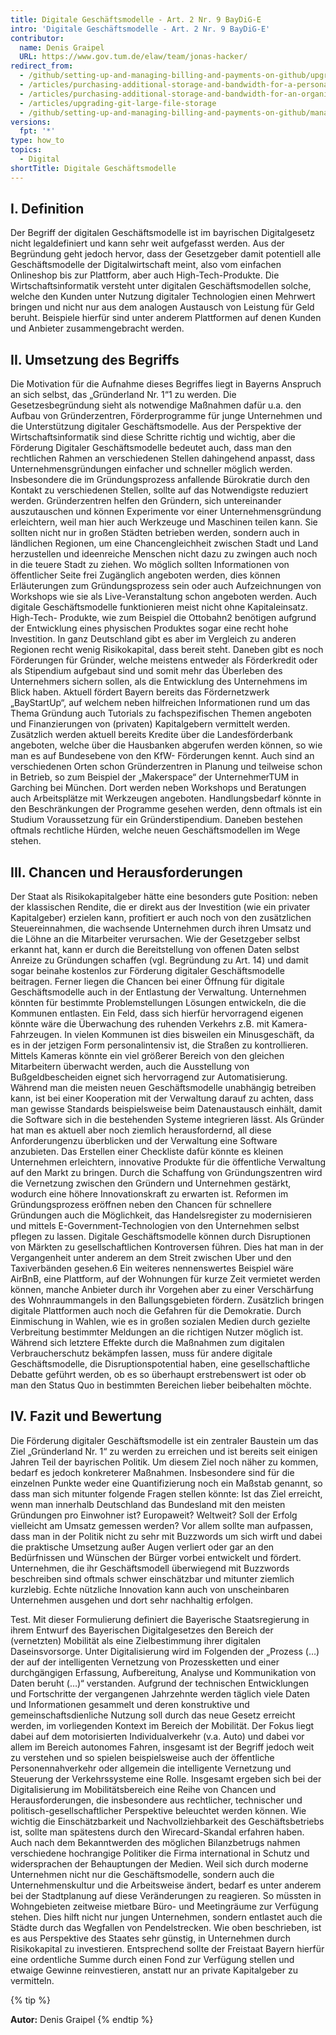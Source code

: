 ```yaml
---
title: Digitale Geschäftsmodelle - Art. 2 Nr. 9 BayDiG-E
intro: 'Digitale Geschäftsmodelle - Art. 2 Nr. 9 BayDiG-E'
contributor:
  name: Denis Graipel
  URL: https://www.gov.tum.de/elaw/team/jonas-hacker/
redirect_from:
  - /github/setting-up-and-managing-billing-and-payments-on-github/upgrading-git-large-file-storage
  - /articles/purchasing-additional-storage-and-bandwidth-for-a-personal-account/
  - /articles/purchasing-additional-storage-and-bandwidth-for-an-organization/
  - /articles/upgrading-git-large-file-storage
  - /github/setting-up-and-managing-billing-and-payments-on-github/managing-billing-for-git-large-file-storage/upgrading-git-large-file-storage
versions:
  fpt: '*'
type: how_to
topics:
  - Digital
shortTitle: Digitale Geschäftsmodelle
---
```


## I. Definition

Der Begriff der digitalen Geschäftsmodelle ist im bayrischen Digitalgesetz nicht legaldefiniert und kann sehr weit aufgefasst werden. Aus der Begründung geht jedoch hervor, dass der Gesetzgeber damit potentiell alle Geschäftsmodelle der Digitalwirtschaft meint, also vom einfachen Onlineshop bis zur Plattform, aber auch High-Tech-Produkte. Die Wirtschaftsinformatik versteht unter digitalen Geschäftsmodellen solche, welche den Kunden unter Nutzung digitaler Technologien einen Mehrwert bringen und nicht nur aus dem analogen Austausch von Leistung für Geld beruht. Beispiele hierfür sind unter anderem Plattformen auf denen Kunden und Anbieter zusammengebracht werden.

## II. Umsetzung des Begriffs

Die Motivation für die Aufnahme dieses Begriffes liegt in Bayerns Anspruch an sich selbst, das „Gründerland Nr. 1“1 zu werden. Die Gesetzesbegründung sieht als notwendige Maßnahmen dafür u.a. den Aufbau von Gründerzentren, Förderprogramme für junge Unternehmen und die Unterstützung digitaler Geschäftsmodelle. Aus der Perspektive der Wirtschaftsinformatik sind diese Schritte richtig und wichtig, aber die Förderung Digitaler Geschäftsmodelle bedeutet auch, dass man den rechtlichen Rahmen an verschiedenen Stellen dahingehend anpasst, dass Unternehmensgründungen einfacher und schneller möglich werden. Insbesondere die im Gründungsprozess anfallende Bürokratie durch den Kontakt zu verschiedenen Stellen, sollte auf das Notwendigste reduziert werden. Gründerzentren helfen den Gründern, sich untereinander auszutauschen und können Experimente vor einer Unternehmensgründung erleichtern, weil man hier auch Werkzeuge und Maschinen teilen kann. Sie sollten nicht nur in großen Städten betrieben werden, sondern auch in ländlichen Regionen, um eine Chancengleichheit zwischen Stadt und Land herzustellen und ideenreiche Menschen nicht dazu zu zwingen auch noch in die teuere Stadt zu ziehen. Wo möglich sollten Informationen von öffentlicher Seite frei Zugänglich angeboten werden, dies können Erläuterungen zum Gründungsprozess sein oder auch Aufzeichnungen von Workshops wie sie als Live-Veranstaltung schon angeboten werden. Auch digitale Geschäftsmodelle funktionieren meist nicht ohne Kapitaleinsatz. High-Tech- Produkte, wie zum Beispiel die Ottobahn2 benötigen aufgrund der Entwicklung eines physischen Produktes sogar eine recht hohe Investition. In ganz Deutschland gibt es aber im Vergleich zu anderen Regionen recht wenig Risikokapital, dass bereit steht. Daneben gibt es noch Förderungen für Gründer, welche meistens entweder als Förderkredit oder als Stipendium aufgebaut sind und somit mehr das Überleben des Unternehmers sichern sollen, als die Entwicklung des Unternehmens im Blick haben. Aktuell fördert Bayern bereits das Fördernetzwerk „BayStartUp“, auf welchem neben hilfreichen Informationen rund um das Thema Gründung auch Tutorials zu fachspezifischen Themen angeboten und Finanzierungen von (privaten) Kapitalgebern vermittelt werden. Zusätzlich werden aktuell bereits Kredite über die Landesförderbank angeboten, welche über die Hausbanken abgerufen werden können, so wie man es auf Bundesebene von den KfW- Förderungen kennt. Auch sind an verschiedenen Orten schon Gründerzentren in Planung und teilweise schon in Betrieb, so zum Beispiel der „Makerspace“ der UnternehmerTUM in Garching bei München. Dort werden neben Workshops und Beratungen auch Arbeitsplätze mit Werkzeugen angeboten. Handlungsbedarf könnte in den Beschränkungen der Programme gesehen werden, denn oftmals ist ein Studium Voraussetzung für ein Gründerstipendium. Daneben bestehen oftmals rechtliche Hürden, welche neuen Geschäftsmodellen im Wege stehen.

## III. Chancen und Herausforderungen

Der Staat als Risikokapitalgeber hätte eine besonders gute Position: neben der klassischen Rendite, die er direkt aus der Investition (wie ein privater Kapitalgeber) erzielen kann, profitiert er auch noch von den zusätzlichen Steuereinnahmen, die wachsende Unternehmen durch ihren Umsatz und die Löhne an die Mitarbeiter verursachen. Wie der Gesetzgeber selbst erkannt hat, kann er durch die Bereitstellung von offenen Daten selbst Anreize zu Gründungen schaffen (vgl. Begründung zu Art. 14) und damit sogar beinahe kostenlos zur Förderung digitaler Geschäftsmodelle beitragen. Ferner liegen die Chancen bei einer Öffnung für digitale Geschäftsmodelle auch in der Entlastung der Verwaltung. Unternehmen könnten für bestimmte Problemstellungen Lösungen entwickeln, die die Kommunen entlasten. Ein Feld, dass sich hierfür hervorragend eigenen könnte wäre die Überwachung des ruhenden Verkehrs z.B. mit Kamera-Fahrzeugen. In vielen Kommunen ist dies bisweilen ein Minusgeschäft, da es in der jetzigen Form personalintensiv ist, die Straßen zu kontrollieren. Mittels Kameras könnte ein viel größerer Bereich von den gleichen Mitarbeitern überwacht werden, auch die Ausstellung von Bußgeldbescheiden eignet sich hervorragend zur Automatisierung. Während man die meisten neuen Geschäftsmodelle unabhängig betreiben kann, ist bei einer Kooperation mit der Verwaltung darauf zu achten, dass man gewisse Standards beispielsweise beim Datenaustausch einhält, damit die Software sich in die bestehenden Systeme integrieren lässt. Als Gründer hat man es aktuell aber noch ziemlich herausfordernd, all diese Anforderungenzu überblicken und der Verwaltung eine Software anzubieten. Das Erstellen einer Checkliste dafür könnte es kleinen Unternehmen erleichtern, innovative Produkte für die öffentliche Verwaltung auf den Markt zu bringen. Durch die Schaffung von Gründungszentren wird die Vernetzung zwischen den Gründern und Unternehmen gestärkt, wodurch eine höhere Innovationskraft zu erwarten ist. Reformen im Gründungsprozess eröffnen neben den Chancen für schnellere Gründungen auch die Möglichkeit, das Handelsregister zu modernisieren und mittels E-Government-Technologien von den Unternehmen selbst pflegen zu lassen. Digitale Geschäftsmodelle können durch Disruptionen von Märkten zu gesellschaftlichen Kontroversen führen. Dies hat man in der Vergangenheit unter anderem an dem Streit zwischen Uber und den Taxiverbänden gesehen.6 Ein weiteres nennenswertes Beispiel wäre AirBnB, eine Plattform, auf der Wohnungen für kurze Zeit vermietet werden können, manche Anbieter durch ihr Vorgehen aber zu einer Verschärfung des Wohnraummangels in den Ballungsgebieten fördern. Zusätzlich bringen digitale Plattformen auch noch die Gefahren für die Demokratie. Durch Einmischung in Wahlen, wie es in großen sozialen Medien durch gezielte Verbreitung bestimmter Meldungen an die richtigen Nutzer möglich ist. Während sich letztere Effekte durch die Maßnahmen zum digitalen Verbraucherschutz bekämpfen lassen, muss für andere digitale Geschäftsmodelle, die Disruptionspotential haben, eine gesellschaftliche Debatte geführt werden, ob es so überhaupt erstrebenswert ist oder ob man den Status Quo in bestimmten Bereichen lieber beibehalten möchte.   

## IV. Fazit und Bewertung

Die Förderung digitaler Geschäftsmodelle ist ein zentraler Baustein um das Ziel „Gründerland Nr. 1“ zu werden zu erreichen und ist bereits seit einigen Jahren Teil der bayrischen Politik. Um diesem Ziel noch näher zu kommen, bedarf es jedoch konkreterer Maßnahmen. Insbesondere sind für die einzelnen Punkte weder eine Quantifizierung noch ein Maßstab genannt, so dass man sich mitunter folgende Fragen stellen könnte: Ist das Ziel erreicht, wenn man innerhalb Deutschland das Bundesland mit den meisten Gründungen pro Einwohner ist? Europaweit? Weltweit? Soll der Erfolg vielleicht am Umsatz gemessen werden? Vor allem sollte man aufpassen, dass man in der Politik nicht zu sehr mit Buzzwords um sich wirft und dabei die praktische Umsetzung außer Augen verliert oder gar an den Bedürfnissen und Wünschen der Bürger vorbei entwickelt und fördert. Unternehmen, die ihr Geschäftsmodell überwiegend mit Buzzwords beschreiben sind oftmals schwer einschätzbar und mitunter ziemlich kurzlebig. Echte nützliche Innovation kann auch von unscheinbaren Unternehmen ausgehen und dort sehr nachhaltig erfolgen.

Test. Mit dieser Formulierung definiert die Bayerische Staatsregierung in ihrem Entwurf des Bayerischen Digitalgesetzes den Bereich der (vernetzten) Mobilität als eine Zielbestimmung ihrer digitalen Daseinsvorsorge. Unter Digitalisierung wird im Folgenden der „Prozess (…) der auf der intelligenten Vernetzung von Prozessketten und einer durchgängigen Erfassung, Aufbereitung, Analyse und Kommunikation von Daten beruht (…)“ verstanden. Aufgrund der technischen Entwicklungen und Fortschritte der vergangenen Jahrzehnte werden täglich viele Daten und Informationen gesammelt und deren konstruktive und gemeinschaftsdienliche Nutzung soll durch das neue Gesetz erreicht werden, im vorliegenden Kontext im Bereich der Mobilität. Der Fokus liegt dabei auf dem motorisierten Individualverkehr (v.a. Auto) und dabei vor allem im Bereich autonomes Fahren, insgesamt ist der Begriff jedoch weit zu verstehen und so spielen beispielsweise auch der öffentliche Personennahverkehr oder allgemein die intelligente Vernetzung und Steuerung der Verkehrssysteme eine Rolle. Insgesamt ergeben sich bei der Digitalisierung im Mobilitätsbereich eine Reihe von Chancen und Herausforderungen, die insbesondere aus rechtlicher, technischer und politisch-gesellschaftlicher Perspektive beleuchtet werden können. Wie wichtig die Einschätzbarkeit und Nachvollziehbarkeit des Geschäftsbetriebs ist, sollte man spätestens durch den Wirecard-Skandal erfahren haben. Auch nach dem Bekanntwerden des möglichen Bilanzbetrugs nahmen verschiedene hochrangige Politiker die Firma international in Schutz und widersprachen der Behauptungen der Medien. Weil sich durch moderne Unternehmen nicht nur die Geschäftsmodelle, sondern auch die Unternehmenskultur und die Arbeitsweise ändert, bedarf es unter anderem bei der Stadtplanung auf diese Veränderungen zu reagieren. So müssten in Wohngebieten zeitweise mietbare Büro- und Meetingräume zur Verfügung stehen. Dies hilft nicht nur jungen Unternehmen, sondern entlastet auch die Städte durch das Wegfallen von Pendelstrecken. Wie oben beschrieben, ist es aus Perspektive des Staates sehr günstig, in Unternehmen durch Risikokapital zu investieren. Entsprechend sollte der Freistaat Bayern hierfür eine ordentliche Summe durch einen Fond zur Verfügung stellen und etwaige Gewinne reinvestieren, anstatt nur an private Kapitalgeber zu vermitteln.

{% tip %}

**Autor:** Denis Graipel
{% endtip %}
